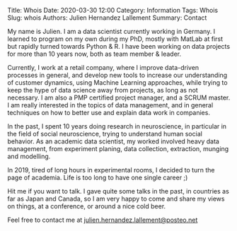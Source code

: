 Title: Whois
Date: 2020-03-30 12:00
Category: Information
Tags: Whois
Slug: whois
Authors: Julien Hernandez Lallement
Summary: Contact

My name is Julien. I am a data scientist currently working in Germany. I learned to program on my own during my PhD, 
mostly with MatLab at first but rapidly turned towards Python & R. I have been working on data projects for more than 10
years now, both as team member & leader.  

Currently, I work at a retail company, where I improve data-driven processes in general, and develop new tools to increase our
understanding of customer dynamics, using Machine Learning approaches, while trying to keep the hype of data science away
from projects, as long as not necessary. 
I am also a PMP certified project manager, and a SCRUM master. I am really interested in the topics of data management,
and in general techniques on how to better use and explain data work in companies.

In the past, I spent 10 years doing research in neuroscience, in particular in the field of social neuroscience, 
trying to understand human social behavior. As an academic data scientist, my worked involved heavy data management, 
from experiment planing, data collection, extraction, munging and modelling. 

In 2019, tired of long hours in experimental rooms, I decided to turn the page of academia. Life is too long to have one
single career ;)

Hit me if you want to talk. I gave quite some talks in the past, in countries as far as Japan and Canada, so I am very 
happy to come and share my views on things, at a conference, or around a nice cold beer.

Feel free to contact me at julien.hernandez.lallement@posteo.net

